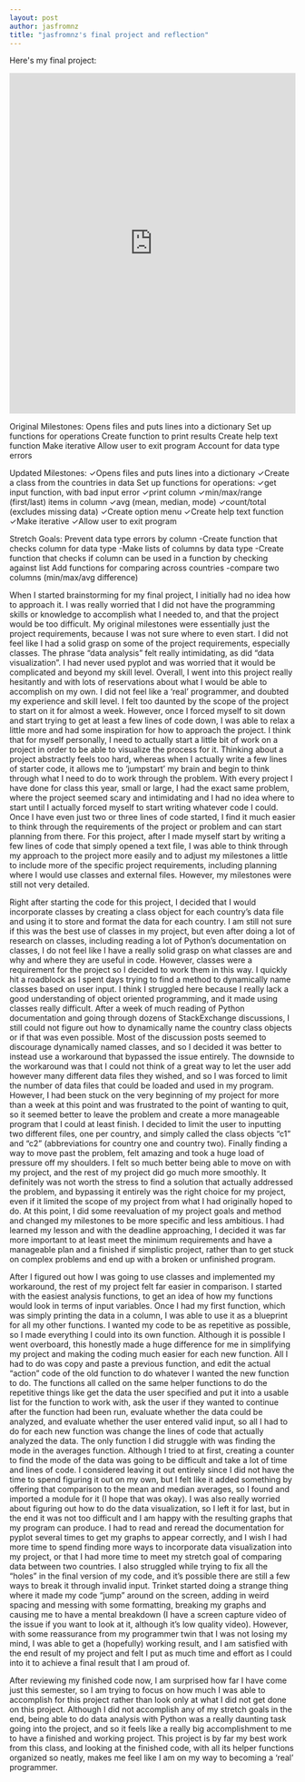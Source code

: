 ```yaml
---
layout: post
author: jasfromnz
title: "jasfromnz's final project and reflection"
---
```

Here's my final project:
<iframe src="https://trinket.io/embed/python3/b75f263558" width="100%" height="600" frameborder="0" marginwidth="0" marginheight="0" allowfullscreen></iframe>

Original Milestones:
Opens files and puts lines into a dictionary
Set up functions for operations
Create function to print results
Create help text function
Make iterative
Allow user to exit program
Account for data type errors

Updated Milestones:
✓Opens files and puts lines into a dictionary
✓Create a class from the countries in data
Set up functions for operations:
	✓get input function, with bad input error
	✓print column
	✓min/max/range (first/last) items in column
	✓avg (mean, median, mode)
	✓count/total (excludes missing data)
✓Create option menu
✓Create help text function
✓Make iterative
✓Allow user to exit program

Stretch Goals:
Prevent data type errors by column
	-Create function that checks column for data type
	-Make lists of columns by data type
	-Create function that checks if column can be used in a function by checking against list
Add functions for comparing across countries
	-compare two columns (min/max/avg difference)

When I started brainstorming for my final project, I initially had no idea how to approach it. I was really worried that I did not have the programming skills or knowledge to accomplish what I needed to, and that the project would be too difficult. My original milestones were essentially just the project requirements, because I was not sure where to even start. I did not feel like I had a solid grasp on some of the project requirements, especially classes. The phrase “data analysis” felt really intimidating, as did “data visualization”. I had never used pyplot and was worried that it would be complicated and beyond my skill level. Overall, I went into this project really hesitantly and with lots of reservations about what I would be able to accomplish on my own. I did not feel like a ‘real’ programmer, and doubted my experience and skill level. I felt too daunted by the scope of the project to start on it for almost a week. However, once I forced myself to sit down and start trying to get at least a few lines of code down, I was able to relax a little more and had some inspiration for how to approach the project. I think that for myself personally, I need to actually start a little bit of work on a project in order to be able to visualize the process for it. Thinking about a project abstractly feels too hard, whereas when I actually write a few lines of starter code, it allows me to ‘jumpstart’ my brain and begin to think through what I need to do to work through the problem. With every project I have done for class this year, small or large, I had the exact same problem, where the project seemed scary and intimidating and I had no idea where to start until I actually forced myself to start writing whatever code I could. Once I have even just two or three lines of code started, I find it much easier to think through the requirements of the project or problem and can start planning from there. For this project, after I made myself start by writing a few lines of code that simply opened a text file, I was able to think through my approach to the project more easily and to adjust my milestones a little to include more of the specific project requirements, including planning where I would use classes and external files. However, my milestones were still not very detailed. 

Right after starting the code for this project, I decided that I would incorporate classes by creating a class object for each country’s data file and using it to store and format the data for each country. I am still not sure if this was the best use of classes in my project, but even after doing a lot of research on classes, including reading a lot of Python’s documentation on classes, I do not feel like I have a really solid grasp on what classes are and why and where they are useful in code. However, classes were a requirement for the project so I decided to work them in this way. I quickly hit a roadblock as I spent days trying to find a method to dynamically name classes based on user input. I think I struggled here because I really lack a good understanding of object oriented programming, and it made using classes really difficult. After a week of much reading of Python documentation and going through dozens of StackExchange discussions, I still could not figure out how to dynamically name the country class objects or if that was even possible. Most of the discussion posts seemed to discourage dynamically named classes, and so I decided it was better to instead use a workaround that bypassed the issue entirely. The downside to the workaround was that I could not think of a great way to let the user add however many different data files they wished, and so I was forced to limit the number of data files that could be loaded and used in my program. However, I had been stuck on the very beginning of my project for more than a week at this point and was frustrated to the point of wanting to quit, so it seemed better to leave the problem and create a more manageable program that I could at least finish. I decided to limit the user to inputting two different files, one per country, and simply called the class objects “c1” and “c2” (abbreviations for country one and country two). Finally finding a way to move past the problem, felt amazing and took a huge load of pressure off my shoulders. I felt so much better being able to move on with my project, and the rest of my project did go much more smoothly. It definitely was not worth the stress to find a solution that actually addressed the problem, and bypassing it entirely was the right choice for my project, even if it limited the scope of my project from what I had originally hoped to do. At this point, I did some reevaluation of my project goals and method and changed my milestones to be more specific and less ambitious. I had learned my lesson and with the deadline approaching, I decided it was far more important to at least meet the minimum requirements and have a manageable plan and a finished if simplistic project, rather than to get stuck on complex problems and end up with a broken or unfinished program.

After I figured out how I was going to use classes and implemented my workaround, the rest of my project felt far easier in comparison. I started with the easiest analysis functions, to get an idea of how my functions would look in terms of input variables. Once I had my first function, which was simply printing the data in a column, I was able to use it as a blueprint for all my other functions. I wanted my code to be as repetitive as possible, so I made everything I could into its own function. Although it is possible I went overboard, this honestly made a huge difference for me in simplifying my project and making the coding much easier for each new function. All I had to do was copy and paste a previous function, and edit the actual “action” code of the old function to do whatever I wanted the new function to do. The functions all called on the same helper functions to do the repetitive things like get the data the user specified and put it into a usable list for the function to work with, ask the user if they wanted to continue after the function had been run, evaluate whether the data could be analyzed, and evaluate whether the user entered valid input, so all I had to do for each new function was change the lines of code that actually analyzed the data. The only function I did struggle with was finding the mode in the averages function. Although I tried to at first, creating a counter to find the mode of the data was going to be difficult and take a lot of time and lines of code. I considered leaving it out entirely since I did not have the time to spend figuring it out on my own, but I felt like it added something by offering that comparison to the mean and median averages, so I found and imported a module for it (I hope that was okay). I was also really worried about figuring out how to do the data visualization, so I left it for last, but in the end it was not too difficult and I am happy with the resulting graphs that my program can produce. I had to read and reread the documentation for pyplot several times to get my graphs to appear correctly, and I wish I had more time to spend finding more ways to incorporate data visualization into my project, or that I  had more time to meet my stretch goal of comparing data between two countries. I also struggled while trying to fix all the “holes” in the final version of my code, and it’s possible there are still a few ways to break it through invalid input. Trinket started doing a strange thing where it made my code “jump” around on the screen, adding in weird spacing and messing with some formatting, breaking my graphs and causing me to have a mental breakdown (I have a screen capture video of the issue if you want to look at it, although it’s low quality video). However, with some reassurance from my programmer twin that I was not losing my mind, I was able to get a (hopefully) working result, and I am satisfied with the end result of my project and felt I put as much time and effort as I could into it to achieve a final result that I am proud of. 

After reviewing my finished code now, I am surprised how far I have come  just this semester, so I am trying to focus on how much I was able to accomplish for this project rather than look only at what I did not get done on this project. Although I did not accomplish any of my stretch goals in the end, being able to do data analysis with Python was a really daunting task going into the project, and so it feels like a really big accomplishment to me to have a finished and working project. This project is by far my best work from this class, and looking at the finished code, with all its helper functions organized so neatly, makes me feel like I am on my way to becoming a ‘real’ programmer.
